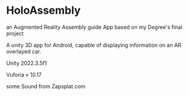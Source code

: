 # HoloAssembly
an Augmented Reality Assembly guide App based on my Degree's final project

A unity 3D app for Android, capable of displaying information on an AR overlayed car.

Unity 2022.3.5f1

Vuforia v 10.17 




some Sound from Zapsplat.com



